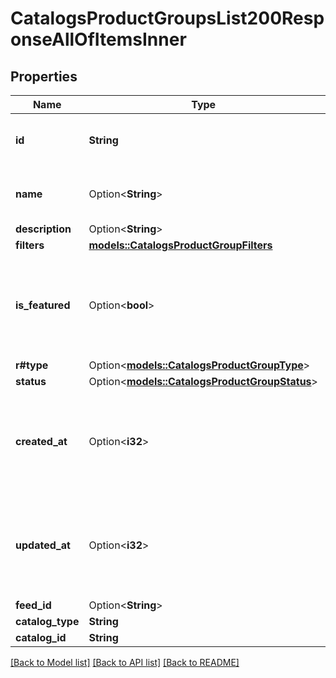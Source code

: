# CatalogsProductGroupsList200ResponseAllOfItemsInner

## Properties

Name | Type | Description | Notes
------------ | ------------- | ------------- | -------------
**id** | **String** | ID of the catalog product group. | 
**name** | Option<**String**> | Name of catalog product group | [optional]
**description** | Option<**String**> |  | [optional]
**filters** | [**models::CatalogsProductGroupFilters**](CatalogsProductGroupFilters.md) |  | 
**is_featured** | Option<**bool**> | boolean indicator of whether the product group is being featured or not | [optional]
**r#type** | Option<[**models::CatalogsProductGroupType**](CatalogsProductGroupType.md)> |  | [optional]
**status** | Option<[**models::CatalogsProductGroupStatus**](CatalogsProductGroupStatus.md)> |  | [optional]
**created_at** | Option<**i32**> | Unix timestamp in seconds of when catalog product group was created. | [optional]
**updated_at** | Option<**i32**> | Unix timestamp in seconds of last time catalog product group was updated. | [optional]
**feed_id** | Option<**String**> |  | 
**catalog_type** | **String** |  | 
**catalog_id** | **String** |  | 

[[Back to Model list]](../README.md#documentation-for-models) [[Back to API list]](../README.md#documentation-for-api-endpoints) [[Back to README]](../README.md)


